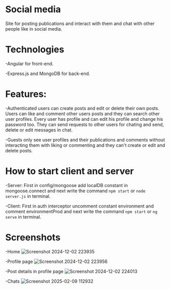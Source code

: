 # Social media
Site for posting publications and interact with them and chat with other people like in social media.
# Technologies
-Angular for front-end.

-Express.js and MongoDB for back-end.

# Features:
-Authenticated users can create posts and edit or delete their own posts. Users can like and comment other users posts and they can search other user profiles. Every user has profile and can edit his profile and change his password too. They can send requests to other users for chating and send, delete or edit messages in chat.

-Guests only see user profiles and their publications and comments without interacting them with liking or commenting and they can't create or edit and delete posts.

# How to start client and server
-Server: First in config/mongoose add localDB constant in mongoose.connect and next write the command `npm start` or `node server.js` in terminal.

-Client: First in auth interceptor uncomment constant environment and comment environmentProd and next write the command `npm start` or `ng serve` in terminal.

# Screenshots
-Home
![Screenshot 2024-12-02 223935](https://github.com/user-attachments/assets/210bb52e-4318-4e38-8db3-1709201c47ea)

-Profile page
![Screenshot 2024-12-02 223956](https://github.com/user-attachments/assets/c3d52d37-c5e9-4238-8f16-64b52cd96b2a)

-Post details in profile page
![Screenshot 2024-12-02 224013](https://github.com/user-attachments/assets/46eb5c46-23de-4c67-94c7-12cfacc3b51f)

-Chats
![Screenshot 2025-02-09 112932](https://github.com/user-attachments/assets/a3da4353-4ae6-4b7b-8862-f07d3ca08732)



